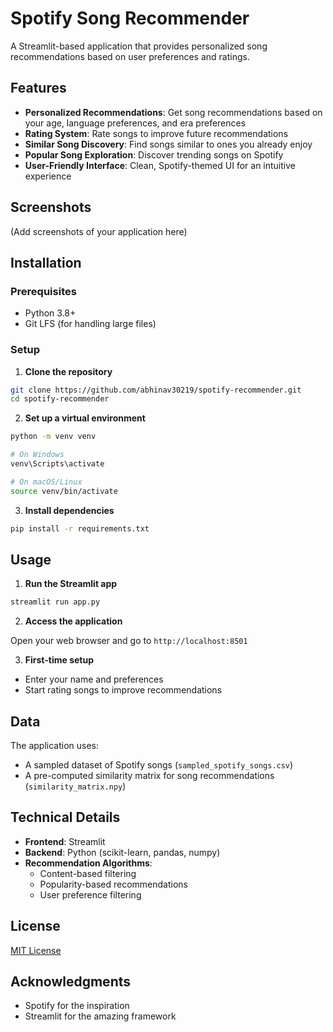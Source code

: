 # Spotify Song Recommender

A Streamlit-based application that provides personalized song recommendations based on user preferences and ratings.

## Features

- **Personalized Recommendations**: Get song recommendations based on your age, language preferences, and era preferences
- **Rating System**: Rate songs to improve future recommendations
- **Similar Song Discovery**: Find songs similar to ones you already enjoy
- **Popular Song Exploration**: Discover trending songs on Spotify
- **User-Friendly Interface**: Clean, Spotify-themed UI for an intuitive experience

## Screenshots

(Add screenshots of your application here)

## Installation

### Prerequisites

- Python 3.8+
- Git LFS (for handling large files)

### Setup

1. **Clone the repository**

```bash
git clone https://github.com/abhinav30219/spotify-recommender.git
cd spotify-recommender
```

2. **Set up a virtual environment**

```bash
python -m venv venv

# On Windows
venv\Scripts\activate

# On macOS/Linux
source venv/bin/activate
```

3. **Install dependencies**

```bash
pip install -r requirements.txt
```

## Usage

1. **Run the Streamlit app**

```bash
streamlit run app.py
```

2. **Access the application**

Open your web browser and go to `http://localhost:8501`

3. **First-time setup**

- Enter your name and preferences
- Start rating songs to improve recommendations

## Data

The application uses:
- A sampled dataset of Spotify songs (`sampled_spotify_songs.csv`)
- A pre-computed similarity matrix for song recommendations (`similarity_matrix.npy`)

## Technical Details

- **Frontend**: Streamlit
- **Backend**: Python (scikit-learn, pandas, numpy)
- **Recommendation Algorithms**:
  - Content-based filtering
  - Popularity-based recommendations
  - User preference filtering

## License

[MIT License](LICENSE)

## Acknowledgments

- Spotify for the inspiration
- Streamlit for the amazing framework
